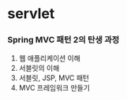# servlet
### Spring MVC 패턴 2의 탄생 과정
1. 웹 애플리케이션 이해
2. 서블릿의 이해
3. 서블릿, JSP, MVC 패턴
4. MVC 프레임워크 만들기
